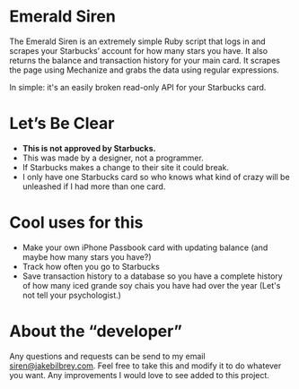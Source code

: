 # Emerald Siren

The Emerald Siren is an extremely simple Ruby script that logs in and scrapes your Starbucks’ account for how many stars you have. It also returns the balance and transaction history for your main card. It scrapes the page using Mechanize and grabs the data using regular expressions.

In simple: it's an easily broken read-only API for your Starbucks card.


# Let’s Be Clear

* **This is not approved by Starbucks.**
* This was made by a designer, not a programmer.
* If Starbucks makes a change to their site it could break.
* I only have one Starbucks card so who knows what kind of crazy will be unleashed if I had more than one card.


# Cool uses for this

* Make your own iPhone Passbook card with updating balance (and maybe how many stars you have?)
* Track how often you go to Starbucks
* Save transaction history to a database so you have a complete history of how many iced grande soy chais you have had over the year (Let's not tell your psychologist.)


# About the “developer”

Any questions and requests can be send to my email <siren@jakebilbrey.com>. Feel free to take this and modify it to do whatever you want. Any improvements I would love to see added to this project.